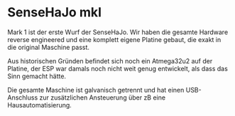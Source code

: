 # SenseHaJo mkI

Mark 1 ist der erste Wurf der SenseHaJo. Wir haben die gesamte Hardware reverse engineered und eine komplett eigene Platine gebaut, die exakt in die original Maschine passt.

Aus historischen Gründen befindet sich noch ein Atmega32u2 auf der Platine, der ESP war damals noch nicht weit genug entwickelt, als dass das Sinn gemacht hätte.

Die gesamte Maschine ist galvanisch getrennt und hat einen USB-Anschluss zur zusätzlichen Ansteuerung über zB eine Hausautomatisierung.